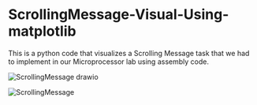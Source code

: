 # ScrollingMessage-Visual-Using-matplotlib
This is a python code that visualizes a Scrolling Message task that we had to implement in our Microprocessor lab using assembly code.

![ScrollingMessage drawio](https://github.com/mohamadalzhori/ScrollingMessage-Visual-Using-matplotlib/assets/99711702/086687db-6055-46ed-80cc-257807c00e67)


![ScrollingMessage](https://github.com/mohamadalzhori/ScrollingMessage-Visual-Using-matplotlib/assets/99711702/108e41e6-77e1-42cc-bf56-4db14a8a4d66)
